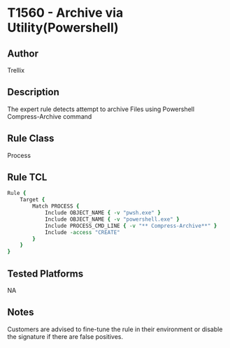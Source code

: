 # T1560 - Archive via Utility(Powershell)

## Author
Trellix

## Description
The expert rule detects attempt to archive Files using Powershell Compress-Archive command

## Rule Class 
Process

## Rule TCL
```tcl
Rule {
    Target {
        Match PROCESS {
            Include OBJECT_NAME { -v "pwsh.exe" }
            Include OBJECT_NAME { -v "powershell.exe" }
            Include PROCESS_CMD_LINE { -v "** Compress-Archive**" }
            Include -access "CREATE"
        }
    }
}
```

## Tested Platforms
NA


## Notes
Customers are advised to fine-tune the rule in their environment or disable the signature if there are false positives.